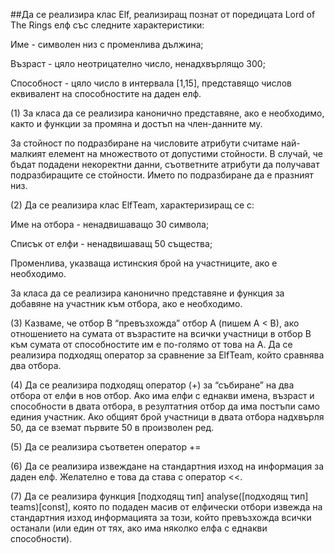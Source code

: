 ##Да се реализира клас Elf, реализиращ познат от поредицата Lord of The Rings елф със следните характеристики:



Име - символен низ с променлива дължина;

Възраст - цяло неотрицателно число, ненадхвърлящо 300;

Способност - цяло число в интервала [1,15], представящо числов еквивалент на способностите на даден елф.



(1) За класа да се реализира канонично представяне, ако е необходимо, както  и функции за промяна и достъп на член-данните му.

За стойност по подразбиране на числовите атрибути считаме най-малкият елемент на множеството от допустими стойности. В случай, че бъдат подадени некоректни данни, съответните атрибути да получават подразбиращите се стойности. Името по подразбиране да е празният низ.



(2) Да се реализира клас ElfTeam, характеризиращ се с:



Име на отбора - ненадвишаващо 30 символа;

Списък от елфи - ненадвишаващ 50 същества;

Променлива, указваща истинския брой на участниците, ако е необходимо.



За класа да се реализира канонично представяне и функция за добавяне на участник към отбора, ако е необходимо.



(3) Казваме, че отбор B “превъзхожда” отбор A (пишем A < B), ако отношението на сумата от възрастите на всички участници в отбор B към сумата от способностите им e по-голямо от това на A. Да се реализира подходящ оператор за сравнение за ElfTeam, който сравнява два отбора.



(4) Да се реализира подходящ оператор (+) за “събиране” на два отбора от елфи в нов отбор. Ако има елфи с еднакви имена, възраст и способности в двата отбора, в резултатния отбор да има постъпи само единия участник. Ако общият брой участници в двата отбора надхвърля 50, да се вземат първите 50 в произволен ред.



(5) Да се реализира съответен оператор +=



(6) Да се реализира извеждане на стандартния изход на информация за даден елф. Желателно е това да става с оператор <<.



(7) Да се реализира функция [подходящ тип] analyse([подходящ тип] teams)[const], която по подаден масив от елфически отбори извежда на стандартния изход информацията за този, който превъзхожда всички останали (или един от тях, ако има няколко елфа с еднакви способности).
